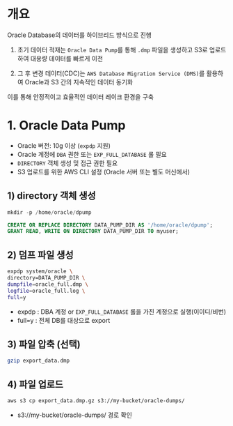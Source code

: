 
# 개요

Oracle Database의 데이터를 하이브리드 방식으로 진행

1. 초기 데이터 적재는 `Oracle Data Pump`를 통해 `.dmp` 파일을 생성하고 S3로 업로드하여 대용량 데이터를 빠르게 이전
    
2. 그 후 변경 데이터(CDC)는 `AWS Database Migration Service (DMS)`를 활용하여 Oracle과 S3 간의 지속적인 데이터 동기화

이를 통해 안정적이고 효율적인 데이터 레이크 환경을 구축


# 1. Oracle Data Pump

- Oracle 버전: 10g 이상 (`expdp` 지원)
- Oracle 계정에 `DBA` 권한 또는 `EXP_FULL_DATABASE` 롤 필요
- `DIRECTORY` 객체 생성 및 접근 권한 필요
- S3 업로드를 위한 AWS CLI 설정 (Oracle 서버 또는 별도 머신에서)


## 1) directory 객체 생성


```sql
mkdir -p /home/oracle/dpump
```

```sql
CREATE OR REPLACE DIRECTORY DATA_PUMP_DIR AS '/home/oracle/dpump';
GRANT READ, WRITE ON DIRECTORY DATA_PUMP_DIR TO myuser;
```


## 2) 덤프 파일 생성

```bash
expdp system/oracle \
directory=DATA_PUMP_DIR \ 
dumpfile=oracle_full.dmp \
logfile=oracle_full.log \
full=y 
```
- expdp : DBA 계정 or `EXP_FULL_DATABASE` 롤을 가진 계정으로 실행(이이디/비번)
- full=y : 전체 DB를 대상으로 export

## 3) 파일 압축 (선택)

```bash
gzip export_data.dmp
```

## 4) 파일 업로드
```bash
aws s3 cp export_data.dmp.gz s3://my-bucket/oracle-dumps/
```
- s3://my-bucket/oracle-dumps/ 경로 확인

